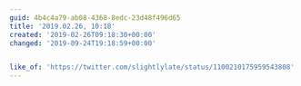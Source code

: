 ```yaml
---
guid: 4b4c4a79-ab08-4368-8edc-23d48f496d65
title: '2019.02.26, 10:18'
created: '2019-02-26T09:18:30+00:00'
changed: '2019-09-24T19:18:59+00:00'


like_of: 'https://twitter.com/slightlylate/status/1100210175959543808'
---
```


